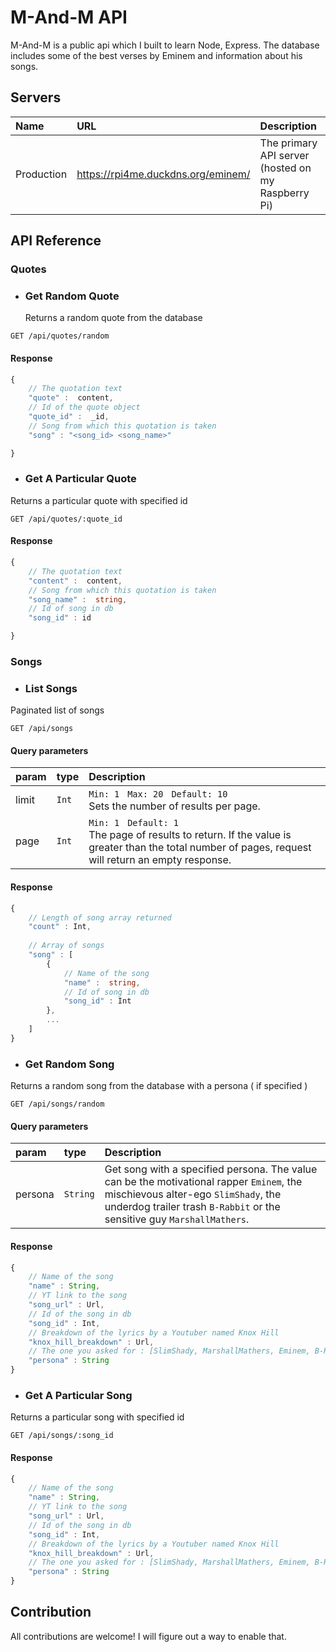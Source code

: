 # M-And-M API

M-And-M is a public api which I built to learn Node, Express. The database includes some of the best verses by Eminem and information about his songs.

## Servers

| Name       | URL                 | Description                                      |
| :--------- | :------------------ | :----------------------------------------------- |
| Production | https://rpi4me.duckdns.org/eminem/  | The primary API server (hosted on my Raspberry Pi) |

##  API Reference
###  Quotes
* ### Get Random Quote
	Returns a random quote from the database
```HTTP
GET /api/quotes/random
```
#### Response

```ts
{
	// The quotation text
	"quote" :  content,
	// Id of the quote object
	"quote_id" :  _id,
	// Song from which this quotation is taken
	"song" : "<song_id> <song_name>"

}
```

* ###  Get A Particular Quote
Returns a particular quote with specified id 
```HTTP
GET /api/quotes/:quote_id
```
#### Response

```ts
{
	// The quotation text
	"content" :  content,
	// Song from which this quotation is taken
	"song_name" :  string,
	// Id of song in db
	"song_id" : id

}
```

###  Songs
* ###  List Songs
Paginated list of songs
```HTTP
GET /api/songs
```
#### Query parameters

| param     | type     | Description                                                                                                                                                                                                                                                                                                      |
| :-------- | :------- | :--------------------------------------------------------------------------------------------------------------------------------------------------------------------------------------------------------------------------------------------------------------------------------------------------------------- |
| limit     | `Int`    | `Min: 1` &nbsp; `Max: 20` &nbsp; `Default: 10` <br> Sets the number of results per page.                                                                                                                                                                                                                        |
| page      | `Int`    | `Min: 1` &nbsp; `Default: 1` <br> The page of results to return. If the value is greater than the total number of pages, request will return an empty response.

#### Response

```ts
{	
	// Length of song array returned
	"count" : Int,
	
	// Array of songs
	"song" : [
		{
			// Name of the song
			"name" :  string,
			// Id of song in db
			"song_id" : Int
		},
		...
	]
}
```

* ###  Get Random Song
Returns a random song from the database with a persona ( if specified )
```HTTP
GET /api/songs/random
```
#### Query parameters

| param     | type     | Description                                                                                                                                                                                                                                                                                                      |
| :-------- | :------- | :--------------------------------------------------------------------------------------------------------------------------------------------------------------------------------------------------------------------------------------------------------------------------------------------------------------- |
| persona  | `String` | Get song with a specified persona. The value can be the motivational rapper `Eminem`, the mischievous alter-ego `SlimShady`, the underdog trailer trash `B-Rabbit` or the sensitive guy `MarshallMathers`.

#### Response

```ts
{	
	// Name of the song
	"name" : String,
	// YT link to the song
	"song_url" : Url,
	// Id of the song in db
	"song_id" : Int,
	// Breakdown of the lyrics by a Youtuber named Knox Hill
	"knox_hill_breakdown" : Url,
	// The one you asked for : [SlimShady, MarshallMathers, Eminem, B-Rabbit]
	"persona" : String
}
```

* ###  Get A Particular Song
Returns a particular song with specified id 
```HTTP
GET /api/songs/:song_id
```
#### Response

```ts
{	
	// Name of the song
	"name" : String,
	// YT link to the song
	"song_url" : Url,
	// Id of the song in db
	"song_id" : Int,
	// Breakdown of the lyrics by a Youtuber named Knox Hill
	"knox_hill_breakdown" : Url,
	// The one you asked for : [SlimShady, MarshallMathers, Eminem, B-Rabbit]
	"persona" : String
}
```

## Contribution

All contributions are welcome! I will figure out a way to enable that.
